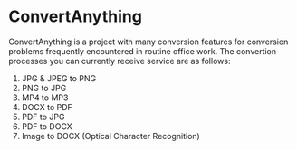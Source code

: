 # ConvertAnything
ConvertAnything is a project with many conversion features for conversion problems frequently encountered in routine office work.
The convertion processes you can currently receive service are as follows:
1) JPG & JPEG to PNG
2) PNG to JPG
3) MP4 to MP3
4) DOCX to PDF
5) PDF to JPG
6) PDF to DOCX
7) Image to DOCX (Optical Character Recognition)

